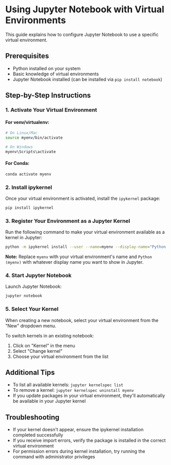 # Using Jupyter Notebook with Virtual Environments

This guide explains how to configure Jupyter Notebook to use a specific virtual environment.

## Prerequisites

- Python installed on your system
- Basic knowledge of virtual environments
- Jupyter Notebook installed (can be installed via `pip install notebook`)

## Step-by-Step Instructions

### 1. Activate Your Virtual Environment

#### For venv/virtualenv:

```bash
# On Linux/Mac
source myenv/bin/activate

# On Windows
myenv\Scripts\activate
```

#### For Conda:

```bash
conda activate myenv
```

### 2. Install ipykernel

Once your virtual environment is activated, install the `ipykernel` package:

```bash
pip install ipykernel
```

### 3. Register Your Environment as a Jupyter Kernel

Run the following command to make your virtual environment available as a kernel in Jupyter:

```bash
python -m ipykernel install --user --name=myenv --display-name="Python (myenv)"
```

**Note:** Replace `myenv` with your virtual environment's name and `Python (myenv)` with whatever display name you want to show in Jupyter.

### 4. Start Jupyter Notebook

Launch Jupyter Notebook:

```bash
jupyter notebook
```

### 5. Select Your Kernel

When creating a new notebook, select your virtual environment from the "New" dropdown menu.

To switch kernels in an existing notebook:
1. Click on "Kernel" in the menu
2. Select "Change kernel"
3. Choose your virtual environment from the list

## Additional Tips

- To list all available kernels: `jupyter kernelspec list`
- To remove a kernel: `jupyter kernelspec uninstall myenv`
- If you update packages in your virtual environment, they'll automatically be available in your Jupyter kernel

## Troubleshooting

- If your kernel doesn't appear, ensure the ipykernel installation completed successfully
- If you receive import errors, verify the package is installed in the correct virtual environment
- For permission errors during kernel installation, try running the command with administrator privileges